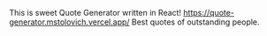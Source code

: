 This is sweet Quote Generator written in React!
https://quote-generator.mstolovich.vercel.app/
Best quotes of outstanding people.
